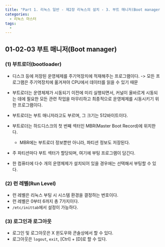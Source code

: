 ```yaml
---
title: "Part 1. 리눅스 일반 - 제2장 리눅스의 설치 - 3. 부트 매니저(Boot manager)"
categories:
  - 리눅스 마스터
tags:
  - 
---
```


## 01-02-03 부트 매니저(Boot manager)
### (1) 부트로더(bootloader)
  - 디스크 등에 저장된 운영체제를 주기억장치에 적재해주는 프로그램이다.
    -> 모든 프로그램은 주기억장치에 옮겨져야 CPU에서 데이터를 읽을 수 있기 때문
  - 부트로더는 운영체제가 시동되기 이전에 미리 실행되면서, 커널이 올바르게 시동되는 데에 필요한 모든 관련 작업을 마무리하고 최종적으로 운영체제를 시동시키기 위한 프로그램이다.
  
  - 부트로더는 부트 매니저라고도 부르며, 그 크기는 512바이트이다.
  - 부트로더는 하드디스크의 첫 번째 섹터인 MBR(Master Boot Record)에 위치한다.
    - MBR에는 부트로더 정보뿐만 아니라, 파티션 정보도 저장된다.
  
  
  - 주 파티션마다 부트 섹터가 할당되며, 여기에 부팅 프로그램이 담긴다.
  - 한 컴퓨터에 다수 개의 운영체제가 설치되어 있을 경우에는 선택해서 부팅할 수 있다.
  
### (2) 런 레벨(Run Level)
  - 런 레벨은 리눅스 부팅 시 시스템 환경을 결정하는 번호이다.
  - 런 레벨은 0부터 6까지 총 7가지이다.
  - `/etc/inittab`에서 설정이 가능하다.
  
### (3) 로그인과 로그아웃
  - 로그인 및 로그아웃은 X 윈도우와 콘솔상에서 할 수 있다.
  - 로그아웃은 `logout`, `exit`, [Ctrl] + [D]로 할 수 있다.
  
  
